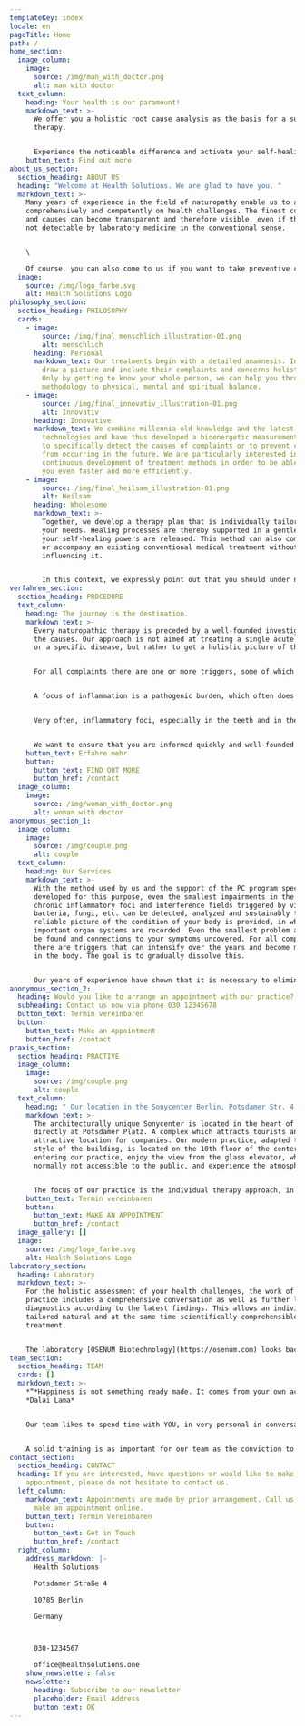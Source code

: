 ```yaml
---
templateKey: index
locale: en
pageTitle: Home
path: /
home_section:
  image_column:
    image:
      source: /img/man_with_doctor.png
      alt: man with doctor
  text_column:
    heading: Your health is our paramount!
    markdown_text: >-
      We offer you a holistic root cause analysis as the basis for a successful
      therapy.


      Experience the noticeable difference and activate your self-healing powers sustainably.
    button_text: Find out more
about_us_section:
  section_heading: ABOUT US
  heading: "Welcome at Health Solutions. We are glad to have you. "
  markdown_text: >-
    Many years of experience in the field of naturopathy enable us to advise you
    comprehensively and competently on health challenges. The finest connections
    and causes can become transparent and therefore visible, even if these are
    not detectable by laboratory medicine in the conventional sense.


    \

    Of course, you can also come to us if you want to take preventive care of your health and replenish resources, stabilize your health and make your body more resistant to environmental influences.
  image:
    source: /img/logo_farbe.svg
    alt: Health Solutions Logo
philosophy_section:
  section_heading: PHILOSOPHY
  cards:
    - image:
        source: /img/final_menschlich_illustration-01.png
        alt: menschlich
      heading: Personal
      markdown_text: Our treatments begin with a detailed anamnesis. Individually, we
        draw a picture and include their complaints and concerns holistically.
        Only by getting to know your whole person, we can help you through our
        methodology to physical, mental and spiritual balance.
    - image:
        source: /img/final_innovativ_illustration-01.png
        alt: Innovativ
      heading: Innovative
      markdown_text: We combine millennia-old knowledge and the latest scientific
        technologies and have thus developed a bioenergetic measurement method
        to specifically detect the causes of complaints or to prevent complaints
        from occurring in the future. We are particularly interested in the
        continuous development of treatment methods in order to be able to help
        you even faster and more efficiently.
    - image:
        source: /img/final_heilsam_illustration-01.png
        alt: Heilsam
      heading: Wholesome
      markdown_text: >-
        Together, we develop a therapy plan that is individually tailored to
        your needs. Healing processes are thereby supported in a gentle way and
        your self-healing powers are released. This method can also complement
        or accompany an existing conventional medical treatment without
        influencing it.


        In this context, we expressly point out that you should under no circumstances discontinue medically advised or already ongoing treatments or stop taking medications that have been prescribed to you without medical advice.
verfahren_section:
  section_heading: PROCEDURE
  text_column:
    heading: The journey is the destination.
    markdown_text: >-
      Every naturopathic therapy is preceded by a well-founded investigation of
      the causes. Our approach is not aimed at treating a single acute problem
      or a specific disease, but rather to get a holistic picture of them.


      For all complaints there are one or more triggers, some of which can accumulate and intensify over the years. Through our method based on root cause research, these triggers and thus your complaints are treatable. With the method we use, it is possible to identify dysfunctions and inflammatory foci in the body and to show the connection to diseases that have long been forgotten.


      A focus of inflammation is a pathogenic burden, which often does not cause any direct complaints, but has a remote effect on other organs and negatively influences their function. From this circumstance follows the conclusion that rarely where complaints occur, there are also the causes. Practice shows that often more than one stress is to be found and only the interaction of all these "poison doses" leads to complaints and finally to a disease. Inflammatory foci are increasingly found in people who often feel fatigued or suffer from chronic diseases.


      Very often, inflammatory foci, especially in the teeth and in the upper part of the head, especially the ears, are not recognized and are a constant source of pathogens that continuously burden the body and thus prevent a complete recovery. With our procedure we can also recognize these and thus give the body the chance to regain its natural vitality. Even in case of acute illnesses, such as flu-like infections or gastrointestinal diseases, we can very quickly stimulate the body to activate its self-healing powers and initiate a recovery process by analyzing the pathogens.


      We want to ensure that you are informed quickly and well-founded about what is happening in your body and to regain their health and performance.
    button_text: Erfahre mehr
    button:
      button_text: FIND OUT MORE
      button_href: /contact
  image_column:
    image:
      source: /img/woman_with_doctor.png
      alt: woman with doctor
anonymous_section_1:
  image_column:
    image:
      source: /img/couple.png
      alt: couple
  text_column:
    heading: Our Services
    markdown_text: >-
      With the method used by us and the support of the PC program specially
      developed for this purpose, even the smallest impairments in the body,
      chronic inflammatory foci and interference fields triggered by viruses,
      bacteria, fungi, etc. can be detected, analyzed and sustainably treated. A
      reliable picture of the condition of your body is provided, in which all
      important organ systems are recorded. Even the smallest problem areas can
      be found and connections to your symptoms uncovered. For all complaints
      there are triggers that can intensify over the years and become manifest
      in the body. The goal is to gradually dissolve this.


      Our years of experience have shown that it is necessary to eliminate the chronic inflammatory foci and bacterial or viral interference fields in order to enable a holistic recovery. Without this, the body is not able to deal with the challenges of everyday life, as well as other psychological and physical ailments.
anonymous_section_2:
  heading: Would you like to arrange an appointment with our practice?
  subheading: Contact us now via phone 030 12345678
  button_text: Termin vereinbaren
  button:
    button_text: Make an Appointment
    button_href: /contact
praxis_section:
  section_heading: PRACTIVE
  image_column:
    image:
      source: /img/couple.png
      alt: couple
  text_column:
    heading: " Our location in the Sonycenter Berlin, Potsdamer Str. 4, 10785 Berlin"
    markdown_text: >-
      The architecturally unique Sonycenter is located in the heart of Berlin,
      directly at Potsdamer Platz. A complex which attracts tourists and is an
      attractive location for companies. Our modern practice, adapted to the
      style of the building, is located on the 10th floor of the center. Before
      entering our practice, enjoy the view from the glass elevator, which is
      normally not accessible to the public, and experience the atmosphere.


      The focus of our practice is the individual therapy approach, in the sense of naturopathic therapies, which understand the human being as a whole and as an individual. We are looking forward to working with you on and for your health.
    button_text: Termin vereinbaren
    button:
      button_text: MAKE AN APPOINTMENT
      button_href: /contact
  image_gallery: []
  image:
    source: /img/logo_farbe.svg
    alt: Health Solutions Logo
laboratory_section:
  heading: Laboratory
  markdown_text: >-
    For the holistic assessment of your health challenges, the work of the
    practice includes a comprehensive conversation as well as further laboratory
    diagnostics according to the latest findings. This allows an individually
    tailored natural and at the same time scientifically comprehensible
    treatment.


    The laboratory [OSENUM Biotechnology](https://osenum.com) looks back on 30 years of experience and is characterized by above-average commitment in connection with research and development and is an indispensable partner for us in the sense of your well-being.
team_section:
  section_heading: TEAM
  cards: []
  markdown_text: >-
    *“*Happiness is not something ready made. It comes from your own actions.“,
    *Dalai Lama*


    Our team likes to spend time with YOU, in very personal in conversation and during treatment. Your person is present, whether in the laboratory or in the practice or also during the constant exchange with doctors, who support us with their knowledge and professional competence.


    A solid training is as important for our team as the conviction to achievehigh results with personal commitment. Visit us and let us convince you.
contact_section:
  section_heading: CONTACT
  heading: If you are interested, have questions or would like to make an
    appointment, please do not hesitate to contact us.
  left_column:
    markdown_text: Appointments are made by prior arrangement. Call us or easily
      make an appointment online.
    button_text: Termin Vereinbaren
    button:
      button_text: Get in Touch
      button_href: /contact
  right_column:
    address_markdown: |-
      Health Solutions

      Potsdamer Straße 4

      10785 Berlin

      Germany



      030-1234567

      office@healthsolutions.one
    show_newsletter: false
    newsletter:
      heading: Subscribe to our newsletter
      placeholder: Email Address
      button_text: OK
---
```

